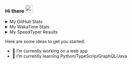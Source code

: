 ### Hi there <img src="https://media.giphy.com/media/hvRJCLFzcasrR4ia7z/giphy.gif" width="25px">

<details> 
  <summary>My GitHub Stats</summary>
  <br />
  
  [![Flasssh's github stats](https://github-readme-stats.vercel.app/api?username=Flasssh&count_private=true&show_icons=true)](https://github.com/anuraghazra/github-readme-stats)
  
  [![Flasssh's GitHub stats](https://github-readme-stats.vercel.app/api/top-langs/?username=Flasssh&layout=compact)](https://github.com/anuraghazra/github-readme-stats)

</details>

<details> 
  <summary>My WakaTime Stats</summary>
  <br />
  
  [![Flasssh's wakatime stats](https://github-readme-stats.vercel.app/api/wakatime?username=Flasssh&layout=compact)](https://github.com/anuraghazra/github-readme-stats)

</details>


<details> 
  <summary>My SpeedTyper Results</summary>
  <br />
  
  [<img src="https://api.speedtyper.dev/users/Flasssh/badges/averagewpm" alt="SpeedTyper.dev avg wpm" height="25">](https://www.speedtyper.dev/profile/Flasssh) [<img src="https://api.speedtyper.dev/users/Flasssh/badges/topwpm" alt="SpeedTyper.dev top wpm" height="25">](https://www.speedtyper.dev/profile/Flasssh) [<img src="https://api.speedtyper.dev/users/Flasssh/badges/gamecount" alt="SpeedTyper.dev games" height="25">](https://www.speedtyper.dev/profile/Flasssh)

</details>

Here are some ideas to get you started:

- 🔭 I’m currently working on a web app
- 🌱 I’m currently learning Python/TypeScrip/GraphQL/Java
